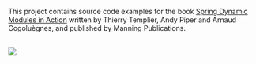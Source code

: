 This project contains source code examples for the book <a href='http://www.manning.com/cogoluegnes/'>Spring Dynamic Modules in Action</a> written by Thierry Templier, Andy Piper and Arnaud Cogoluègnes, and published by Manning Publications.<br /><br />

<img src='http://www.manning.com/cogoluegnes/cogoluegnes_cover150.jpg' border='0' />
